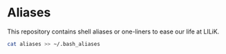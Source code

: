Aliases
=======

This repository contains shell aliases or one-liners to ease our life at LILiK.

```bash
cat aliases >> ~/.bash_aliases
```
